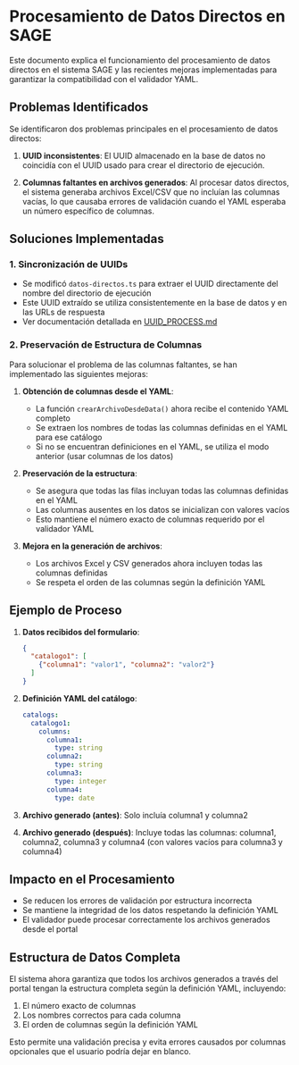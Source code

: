 # Procesamiento de Datos Directos en SAGE

Este documento explica el funcionamiento del procesamiento de datos directos en el sistema SAGE y las recientes mejoras implementadas para garantizar la compatibilidad con el validador YAML.

## Problemas Identificados

Se identificaron dos problemas principales en el procesamiento de datos directos:

1. **UUID inconsistentes**: El UUID almacenado en la base de datos no coincidía con el UUID usado para crear el directorio de ejecución.

2. **Columnas faltantes en archivos generados**: Al procesar datos directos, el sistema generaba archivos Excel/CSV que no incluían las columnas vacías, lo que causaba errores de validación cuando el YAML esperaba un número específico de columnas.

## Soluciones Implementadas

### 1. Sincronización de UUIDs

- Se modificó `datos-directos.ts` para extraer el UUID directamente del nombre del directorio de ejecución
- Este UUID extraído se utiliza consistentemente en la base de datos y en las URLs de respuesta
- Ver documentación detallada en [UUID_PROCESS.md](./UUID_PROCESS.md)

### 2. Preservación de Estructura de Columnas

Para solucionar el problema de las columnas faltantes, se han implementado las siguientes mejoras:

1. **Obtención de columnas desde el YAML**:
   - La función `crearArchivoDesdeData()` ahora recibe el contenido YAML completo
   - Se extraen los nombres de todas las columnas definidas en el YAML para ese catálogo
   - Si no se encuentran definiciones en el YAML, se utiliza el modo anterior (usar columnas de los datos)

2. **Preservación de la estructura**:
   - Se asegura que todas las filas incluyan todas las columnas definidas en el YAML
   - Las columnas ausentes en los datos se inicializan con valores vacíos
   - Esto mantiene el número exacto de columnas requerido por el validador YAML

3. **Mejora en la generación de archivos**:
   - Los archivos Excel y CSV generados ahora incluyen todas las columnas definidas
   - Se respeta el orden de las columnas según la definición YAML

## Ejemplo de Proceso

1. **Datos recibidos del formulario**:
   ```json
   {
     "catalogo1": [
       {"columna1": "valor1", "columna2": "valor2"}
     ]
   }
   ```

2. **Definición YAML del catálogo**:
   ```yaml
   catalogs:
     catalogo1:
       columns:
         columna1:
           type: string
         columna2:
           type: string
         columna3:
           type: integer
         columna4:
           type: date
   ```

3. **Archivo generado (antes)**:
   Solo incluía columna1 y columna2

4. **Archivo generado (después)**:
   Incluye todas las columnas: columna1, columna2, columna3 y columna4 (con valores vacíos para columna3 y columna4)

## Impacto en el Procesamiento

- Se reducen los errores de validación por estructura incorrecta
- Se mantiene la integridad de los datos respetando la definición YAML
- El validador puede procesar correctamente los archivos generados desde el portal

## Estructura de Datos Completa

El sistema ahora garantiza que todos los archivos generados a través del portal tengan la estructura completa según la definición YAML, incluyendo:

1. El número exacto de columnas
2. Los nombres correctos para cada columna
3. El orden de columnas según la definición YAML

Esto permite una validación precisa y evita errores causados por columnas opcionales que el usuario podría dejar en blanco.